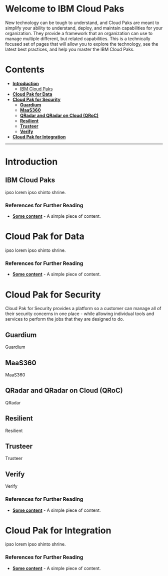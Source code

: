 # Welcome to IBM Cloud Paks
New technology can be tough to understand, and Cloud Paks are meant to simplify your ability to understand, deploy, and maintain capabilities for your organization.  They provide a framework that an organization can use to manage multiple different, but related capabilities.
This is a technically focused set of pages that will allow you to explore the technology, see the latest best practices, and help you master the IBM Cloud Paks.
# Contents
- **[Introduction](#introduction)**
  - [IBM Cloud Paks](#ibm-cloud-paks)
- **[Cloud Pak for Data](#cloud-pak-for-data)**
- **[Cloud Pak for Security](#cloud-pak-for-security)**
  - **[Guardium](#guardium)**
  - **[MaaS360](#maas360)**
  - **[QRadar and QRadar on Cloud (QRoC)](#qradar-and-qradar-on-cloud-qroc)**
  - **[Resilient](#resilient)**
  - **[Trusteer](#trusteer)**
  - **[Verify](#verify)**
- **[Cloud Pak for Integration](#cloud-pak-for-integration)**

---
# Introduction

## IBM Cloud Paks
ipso lorem ipso shinto shrine.

### References for Further Reading
- **[Some content]()** - A simple piece of content.

# Cloud Pak for Data
ipso lorem ipso shinto shrine.

### References for Further Reading
- **[Some content]()** - A simple piece of content.

# Cloud Pak for Security
Cloud Pak for Security provides a platform so a customer can manage all of their security concerns in one place - while allowing individual tools and services to perform the jobs that they are designed to do.

## Guardium

Guardium 

## MaaS360

MaaS360 

## QRadar and QRadar on Cloud (QRoC)

QRadar

## Resilient

Resilient 

## Trusteer

Trusteer

## Verify

Verify 

### References for Further Reading
- **[Some content]()** - A simple piece of content.

# Cloud Pak for Integration
ipso lorem ipso shinto shrine.

### References for Further Reading
- **[Some content]()** - A simple piece of content.

